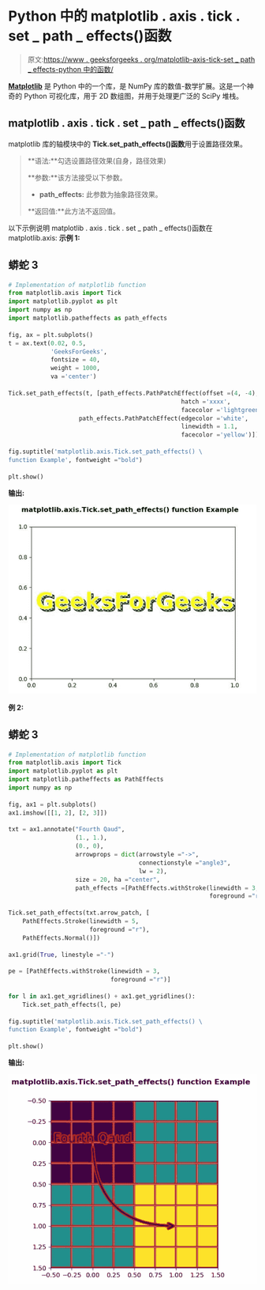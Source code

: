 # Python 中的 matplotlib . axis . tick . set _ path _ effects()函数

> 原文:[https://www . geeksforgeeks . org/matplotlib-axis-tick-set _ path _ effects-python 中的函数/](https://www.geeksforgeeks.org/matplotlib-axis-tick-set_path_effects-function-in-python/)

[**Matplotlib**](https://www.geeksforgeeks.org/python-introduction-matplotlib/) 是 Python 中的一个库，是 NumPy 库的数值-数学扩展。这是一个神奇的 Python 可视化库，用于 2D 数组图，并用于处理更广泛的 SciPy 堆栈。

## matplotlib . axis . tick . set _ path _ effects()函数

matplotlib 库的轴模块中的 **Tick.set_path_effects()函数**用于设置路径效果。

> **语法:**勾选设置路径效果(自身，路径效果)
> 
> **参数:**该方法接受以下参数。
> 
> *   **path_effects:** 此参数为抽象路径效果。
> 
> **返回值:**此方法不返回值。

以下示例说明 matplotlib . axis . tick . set _ path _ effects()函数在 matplotlib.axis:
**示例 1:**

## 蟒蛇 3

```py
# Implementation of matplotlib function
from matplotlib.axis import Tick
import matplotlib.pyplot as plt  
import numpy as np  
import matplotlib.patheffects as path_effects  

fig, ax = plt.subplots()  
t = ax.text(0.02, 0.5,  
            'GeeksForGeeks',  
            fontsize = 40,   
            weight = 1000,   
            va ='center')  

Tick.set_path_effects(t, [path_effects.PathPatchEffect(offset =(4, -4),  
                                                 hatch ='xxxx',  
                                                 facecolor ='lightgreen'),  
                    path_effects.PathPatchEffect(edgecolor ='white',   
                                                 linewidth = 1.1,  
                                                 facecolor ='yellow')])

fig.suptitle('matplotlib.axis.Tick.set_path_effects() \
function Example', fontweight ="bold")  

plt.show() 
```

**输出:**

![](img/f234577fba6404bab8d6e711411e6a9d.png)

**例 2:**

## 蟒蛇 3

```py
# Implementation of matplotlib function
from matplotlib.axis import Tick
import matplotlib.pyplot as plt  
import matplotlib.patheffects as PathEffects  
import numpy as np  

fig, ax1 = plt.subplots()  
ax1.imshow([[1, 2], [2, 3]])  

txt = ax1.annotate("Fourth Qaud",  
                   (1., 1.),  
                   (0., 0),  
                   arrowprops = dict(arrowstyle ="->",  
                                     connectionstyle ="angle3",  
                                     lw = 2),  
                   size = 20, ha ="center",  
                   path_effects =[PathEffects.withStroke(linewidth = 3,  
                                                         foreground ="r")])  

Tick.set_path_effects(txt.arrow_patch, [  
    PathEffects.Stroke(linewidth = 5,   
                       foreground ="r"),  
    PathEffects.Normal()])  

ax1.grid(True, linestyle ="-")  

pe = [PathEffects.withStroke(linewidth = 3,  
                             foreground ="r")]  

for l in ax1.get_xgridlines() + ax1.get_ygridlines():  
    Tick.set_path_effects(l, pe) 

fig.suptitle('matplotlib.axis.Tick.set_path_effects() \
function Example', fontweight ="bold")  

plt.show() 
```

**输出:**

![](img/cacd0adf9a036c77d2ba232ac45d756e.png)